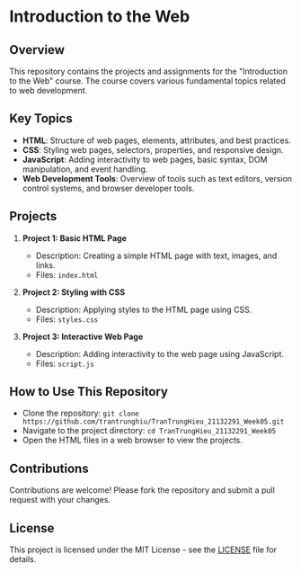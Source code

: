 # Introduction to the Web

## Overview
This repository contains the projects and assignments for the "Introduction to the Web" course. The course covers various fundamental topics related to web development.

## Key Topics
- **HTML**: Structure of web pages, elements, attributes, and best practices.
- **CSS**: Styling web pages, selectors, properties, and responsive design.
- **JavaScript**: Adding interactivity to web pages, basic syntax, DOM manipulation, and event handling.
- **Web Development Tools**: Overview of tools such as text editors, version control systems, and browser developer tools.

## Projects
1. **Project 1: Basic HTML Page**
   - Description: Creating a simple HTML page with text, images, and links.
   - Files: `index.html`

2. **Project 2: Styling with CSS**
   - Description: Applying styles to the HTML page using CSS.
   - Files: `styles.css`

3. **Project 3: Interactive Web Page**
   - Description: Adding interactivity to the web page using JavaScript.
   - Files: `script.js`

## How to Use This Repository
- Clone the repository: `git clone https://github.com/trantrunghiu/TranTrungHieu_21132291_Week05.git`
- Navigate to the project directory: `cd TranTrungHieu_21132291_Week05`
- Open the HTML files in a web browser to view the projects.

## Contributions
Contributions are welcome! Please fork the repository and submit a pull request with your changes.

## License
This project is licensed under the MIT License - see the [LICENSE](LICENSE) file for details.
